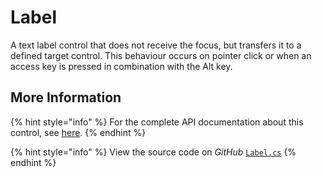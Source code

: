 # Label

A text label control that does not receive the focus, but transfers it to a defined target control. This behaviour occurs on pointer click or when an access key is pressed in combination with the Alt key.



## More Information

{% hint style="info" %}
For the complete API documentation about this control, see [here](https://reference.avaloniaui.net/api/Avalonia.Controls/Label/).
{% endhint %}

{% hint style="info" %}
View the source code on _GitHub_ [`Label.cs`](https://github.com/AvaloniaUI/Avalonia/blob/master/src/Avalonia.Controls/Label.cs)
{% endhint %}
